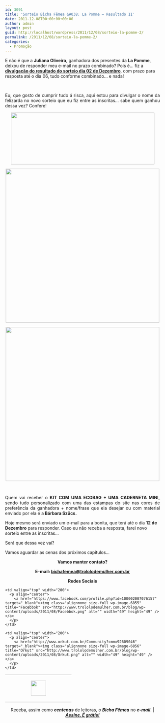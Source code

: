 ```yaml
---
id: 3091
title: 'Sorteio Bicha Fêmea &#038; La Pomme – Resultado II'
date: 2011-12-08T00:00:00+00:00
author: admin
layout: post
guid: http://localhost/wordpress/2011/12/08/sorteio-la-pomme-2/
permalink: /2011/12/08/sorteio-la-pomme-2/
categories:
  - Promoção
---
```

E não é que a **Juliana Oliveira**, ganhadora dos presentes da **La Pomme**, deixou de responder meu e-mail no prazo combinado? Pois é… fiz a **[divulgação do resultado do sorteio dia 02 de Dezembro](http://www.trololodemulher.com.br/2011/12/02/sorteios-entre-amigas/)**, com prazo para resposta até o dia 06, tudo conforme combinado… e nada!

&nbsp;

<p align="justify">
  Eu, que gosto de cumprir tudo á risca, aqui estou para divulgar o nome da felizarda no novo sorteio que eu fiz entre as inscritas… sabe quem ganhou dessa vez? Confere!
</p>

<!--more-->

<p align="center">
  <a href="http://www.trololodemulher.com.br/blog/wp-content/uploads/2011/11/La-Pomme.png"><img class="alignnone size-full wp-image-8154" title="La Pomme" src="http://www.trololodemulher.com.br/blog/wp-content/uploads/2011/11/La-Pomme.png" alt="" width="467" height="168" /></a>
</p>

<p align="center">
  <a href="http://www.trololodemulher.com.br/blog/wp-content/uploads/2011/11/ECOBAG.jpg"><img class="alignnone size-full wp-image-8153" title="ECOBAG" src="http://www.trololodemulher.com.br/blog/wp-content/uploads/2011/11/ECOBAG.jpg" alt="" width="500" height="500" /></a>
</p>

<p align="center">
  <a href="http://www.trololodemulher.com.br/blog/wp-content/uploads/2011/11/CADERNETA.jpg"><img class="alignnone size-full wp-image-8152" title="CADERNETA" src="http://www.trololodemulher.com.br/blog/wp-content/uploads/2011/11/CADERNETA.jpg" alt="" width="500" height="500" /></a>
</p>

&nbsp;

<p align="justify">
  Quem vai receber o <strong>KIT COM UMA ECOBAG + UMA CADERNETA MINI, </strong>sendo tudo personalizado com uma das estampas do site nas cores de preferência da ganhadora + nome/frase que ela desejar ou com material enviado por ela é a<strong> Bárbara Szücs.</strong>
</p>

Hoje mesmo será enviado um e-mail para a bonita, que terá até o dia **12 de Dezembro** para responder. Caso eu não receba a resposta, farei novo sorteio entre as inscritas…

<p align="justify">
  Será que dessa vez vai?
</p>

<p align="justify">
  Vamos aguardar as cenas dos próximos capítulos…
</p>

<p align="center">
  <strong>Vamos manter contato?</strong>
</p>

<p align="center">
  <strong>E-mail: <a href="mailto:bichafemea@trololodemulher.com.br">bichafemea@trololodemulher.com.br</a></strong>
</p>

<p align="center">
  <strong>Redes Sociais</strong>
</p>

<table width="600" border="0" cellspacing="0" cellpadding="2">
  <tr>
    <td valign="top" width="200">
      <p align="center">
        <a href="http://twitter.com/#%21/bichafemea" target="_blank"><img class="alignnone size-full wp-image-6857" title="Twitter" src="http://www.trololodemulher.com.br/blog/wp-content/uploads/2011/08/Twitter.png" alt="" width="49" height="49" /></a>
      </p>
    </td>
    
    <td valign="top" width="200">
      <p align="center">
        <a href="https://www.facebook.com/profile.php?id=100002007076157" target="_blank"><img class="alignnone size-full wp-image-6855" title="Facebbok" src="http://www.trololodemulher.com.br/blog/wp-content/uploads/2011/08/Facebbok.png" alt="" width="49" height="49" /></a>
      </p>
    </td>
    
    <td valign="top" width="200">
      <p align="center">
        <a href="http://www.orkut.com.br/Community?cmm=92609046" target="_blank"><img class="alignnone size-full wp-image-6856" title="Orkut" src="http://www.trololodemulher.com.br/blog/wp-content/uploads/2011/08/Orkut.png" alt="" width="49" height="49" /></a>
      </p>
    </td>
  </tr>
</table>

<p align="center">
  Receba, assim como <strong><em>centenas</em></strong> de leitoras, o <strong><em>Bicha Fêmea</em></strong> no <strong><em>e-mail</em></strong>. | <strong><em><a href="http://feedburner.google.com/fb/a/mailverify?uri=blogbichafemea&loc=pt_BR">Assine. É grátis!</a></em></strong>
</p>